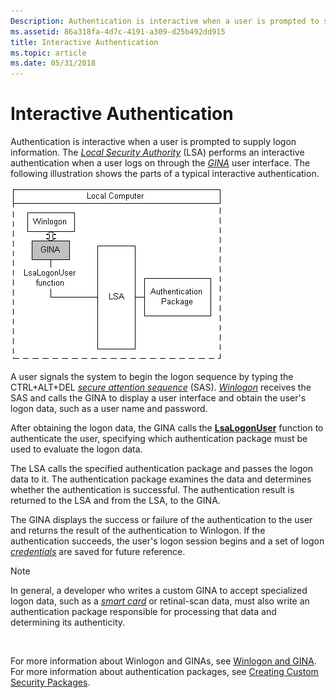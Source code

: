 ```yaml
---
Description: Authentication is interactive when a user is prompted to supply logon information. The Local Security Authority (LSA) performs an interactive authentication when a user logs on through the GINA user interface.
ms.assetid: 86a318fa-4d7c-4191-a309-d25b492dd915
title: Interactive Authentication
ms.topic: article
ms.date: 05/31/2018
---
```


# Interactive Authentication

Authentication is interactive when a user is prompted to supply logon information. The [*Local Security Authority*](https://msdn.microsoft.com/library/ms721592(v=VS.85).aspx) (LSA) performs an interactive authentication when a user logs on through the [*GINA*](https://msdn.microsoft.com/library/ms721584(v=VS.85).aspx) user interface. The following illustration shows the parts of a typical interactive authentication.

![interactive authentication](images/lsaint3.png)

A user signals the system to begin the logon sequence by typing the CTRL+ALT+DEL [*secure attention sequence*](https://msdn.microsoft.com/library/ms721625(v=VS.85).aspx) (SAS). [*Winlogon*](https://msdn.microsoft.com/library/ms721635(v=VS.85).aspx) receives the SAS and calls the GINA to display a user interface and obtain the user's logon data, such as a user name and password.

After obtaining the logon data, the GINA calls the [**LsaLogonUser**](/windows/desktop/api/Ntsecapi/nf-ntsecapi-lsalogonuser) function to authenticate the user, specifying which authentication package must be used to evaluate the logon data.

The LSA calls the specified authentication package and passes the logon data to it. The authentication package examines the data and determines whether the authentication is successful. The authentication result is returned to the LSA and from the LSA, to the GINA.

The GINA displays the success or failure of the authentication to the user and returns the result of the authentication to Winlogon. If the authentication succeeds, the user's logon session begins and a set of logon [*credentials*](https://msdn.microsoft.com/library/ms721572(v=VS.85).aspx) are saved for future reference.

> [!Note]  
> In general, a developer who writes a custom GINA to accept specialized logon data, such as a [*smart card*](https://msdn.microsoft.com/library/ms721625(v=VS.85).aspx) or retinal-scan data, must also write an authentication package responsible for processing that data and determining its authenticity.

 

For more information about Winlogon and GINAs, see [Winlogon and GINA](winlogon-and-gina.md). For more information about authentication packages, see [Creating Custom Security Packages](creating-custom-security-packages.md).

 

 




